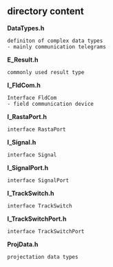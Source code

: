 ## directory content

**DataTypes.h**
```
definiton of complex data types
- mainly communication telegrams
```

**E_Result.h**
```
commonly used result type
```

**I_FldCom.h**
```
Interface FldCom
- field communication device
```

**I_RastaPort.h**
```
interface RastaPort
```

**I_Signal.h**
```
interface Signal
```

**I_SignalPort.h**
```
interface SignalPort
```

**I_TrackSwitch.h**
```
interface TrackSwitch
```

**I_TrackSwitchPort.h**
```
interface TrackSwitchPort
```

**ProjData.h**
```
projectation data types
```
